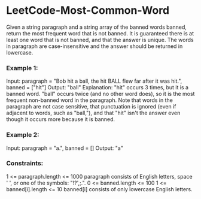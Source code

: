 # LeetCode-Most-Common-Word
Given a string paragraph and a string array of the banned words banned, return the most frequent word that is not banned. It is guaranteed there is at least one word that is not banned, and that the answer is unique.  The words in paragraph are case-insensitive and the answer should be returned in lowercase.

### Example 1:
Input: paragraph = "Bob hit a ball, the hit BALL flew far after it was hit.", banned = ["hit"]
Output: "ball"
Explanation: 
"hit" occurs 3 times, but it is a banned word.
"ball" occurs twice (and no other word does), so it is the most frequent non-banned word in the paragraph. 
Note that words in the paragraph are not case sensitive,
that punctuation is ignored (even if adjacent to words, such as "ball,"), 
and that "hit" isn't the answer even though it occurs more because it is banned.

### Example 2:
Input: paragraph = "a.", banned = []
Output: "a"
 
### Constraints:
1 <= paragraph.length <= 1000
paragraph consists of English letters, space ' ', or one of the symbols: "!?',;.".
0 <= banned.length <= 100
1 <= banned[i].length <= 10
banned[i] consists of only lowercase English letters.

